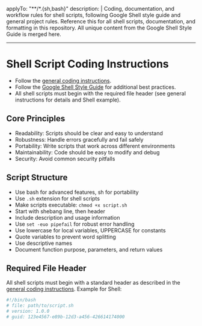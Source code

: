<!-- file: .github/instructions/shell.instructions.md -->
<!-- version: 1.1.0 -->
<!-- guid: 5b4a3c2d-1e0f-9a8b-7c6d-5e4f3a2b1c0d -->

applyTo: "**/*.{sh,bash}"
description: |
  Coding, documentation, and workflow rules for shell scripts, following Google Shell style guide and general project rules. Reference this for all shell scripts, documentation, and formatting in this repository. All unique content from the Google Shell Style Guide is merged here.

---

# Shell Script Coding Instructions

- Follow the [general coding instructions](general-coding.instructions.md).
- Follow the
  [Google Shell Style Guide](https://google.github.io/styleguide/shellguide.html)
  for additional best practices.
- All shell scripts must begin with the required file header (see general
  instructions for details and Shell example).

## Core Principles

- Readability: Scripts should be clear and easy to understand
- Robustness: Handle errors gracefully and fail safely
- Portability: Write scripts that work across different environments
- Maintainability: Code should be easy to modify and debug
- Security: Avoid common security pitfalls

## Script Structure

- Use bash for advanced features, sh for portability
- Use `.sh` extension for shell scripts
- Make scripts executable: `chmod +x script.sh`
- Start with shebang line, then header
- Include description and usage information
- Use `set -euo pipefail` for robust error handling
- Use lowercase for local variables, UPPERCASE for constants
- Quote variables to prevent word splitting
- Use descriptive names
- Document function purpose, parameters, and return values

## Required File Header

All shell scripts must begin with a standard header as described in the
[general coding instructions](general-coding.instructions.md). Example for
Shell:

```bash
#!/bin/bash
# file: path/to/script.sh
# version: 1.0.0
# guid: 123e4567-e89b-12d3-a456-426614174000
```
